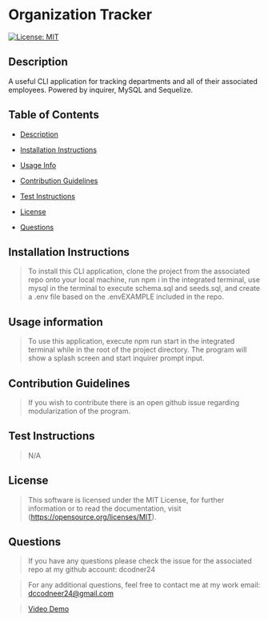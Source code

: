 # Organization Tracker 
[![License: MIT](https://img.shields.io/badge/License-MIT-yellow.svg)](https://opensource.org/licenses/MIT)
 
## Description  
<a name="descrip"></a>
A useful CLI application for tracking departments and all of their associated employees. Powered by inquirer, MySQL and Sequelize. 
 
## Table of Contents 
- [Description](#description)

- [Installation Instructions](#instructions) 

- [Usage Info](#usage) 

- [Contribution Guidelines](#contributions) 

- [Test Instructions](#tests) 

- [License](#license) 

- [Questions](#questions) 

 
## Installation Instructions 
<a name="instr"></a> 
 
>To install this CLI application, clone the project from the associated repo onto your local machine, run npm i in the integrated terminal, use mysql in the terminal to execute schema.sql and seeds.sql, and create a .env file based on the .envEXAMPLE included in the repo. 
 
## Usage information 
<a name="usage"></a>  
 
>To use this application, execute npm run start in the integrated terminal while in the root of the project directory. The program will show a splash screen and start inquirer prompt input. 
 
## Contribution Guidelines 
<a name="contribution"></a>  
 
>If you wish to contribute there is an open github issue regarding modularization of the program. 
 
## Test Instructions 
<a name="testing"></a>  
 
>N/A 
 
## License 
<a name="licence"></a>  
>This software is licensed under the MIT License, for further information or to read the documentation, visit (https://opensource.org/licenses/MIT). 
 
## Questions 
<a name="questions"></a> 

>If you have any questions please check the issue for the associated repo at my github account: dcodner24 

>For any additional questions, feel free to contact me at my work email: dccodneer24@gmail.com

>[Video Demo](https://drive.google.com/file/d/1W61AVqx2Kmi8o_5-fIDqP3-V1PCsbYGP/view)
